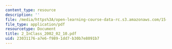 ```yaml
---
content_type: resource
description: ''
file: /media/https%3A/open-learning-course-data-rc.s3.amazonaws.com/15-834-marketing-strategy-spring-2003/23031176a7e6f9891dd7b30b7e8091b7_2_InClass_2002_02_10.pdf
file_type: application/pdf
resourcetype: Document
title: 2_InClass_2002_02_10.pdf
uid: 23031176-a7e6-f989-1dd7-b30b7e8091b7
---
```

